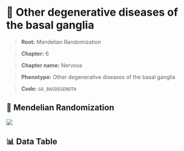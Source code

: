 # 🧪 Other degenerative diseases of the basal ganglia

> **Root:** Mendelian Randomization

> **Chapter:** 6  

> **Chapter name:** Nervous

> **Phenotype:** Other degenerative diseases of the basal ganglia  

> **Code:** `G6_BASDEGENOTH`

## 🧬 Mendelian Randomization  

<img src="/MR/Figures/Forward/G6_BASDEGENOTH.png"/>

## 📊 Data Table

<CsvTableMRF src="/public/MR/Data/Forward/G6_BASDEGENOTH.csv"/>
